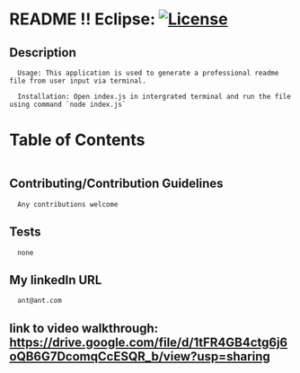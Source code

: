 # README !! Eclipse: [![License](https://img.shields.io/badge/License-EPL%201.0-red.svg)](https://opensource.org/licenses/EPL-1.0)

## Description
```
  Usage: This application is used to generate a professional readme file from user input via terminal.

  Installation: Open index.js in intergrated terminal and run the file using command `node index.js`
```

# Table of Contents 
```

```

## Contributing/Contribution Guidelines 
```
  Any contributions welcome
```

## Tests 
```
  none
```

## My linkedIn URL 
```
  ant@ant.com
```
## link to video walkthrough: https://drive.google.com/file/d/1tFR4GB4ctg6j6oQB6G7DcomqCcESQR_b/view?usp=sharing
